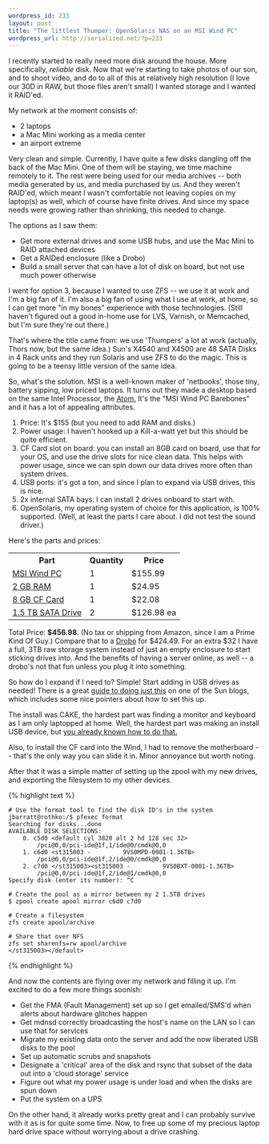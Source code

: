 ```yaml
--- 
wordpress_id: 233
layout: post
title: "The littlest Thumper: OpenSolaris NAS on an MSI Wind PC"
wordpress_url: http://serialized.net/?p=233
---
```

I recently started to really need more disk around the house. More specifically, <i>reliable</i> disk.
Now that we're starting to take photos of our son, and to shoot video, and do to all of this at
relatively high resolution (I love our 30D in RAW, but those files aren't small) I wanted storage and I wanted it RAID'ed.

My network at the moment consists of:
<ul>
<li>2 laptops</li>
<li>a Mac Mini working as a media center</li>
<li>an airport extreme</li>
</ul>

Very clean and simple. Currently, I have quite a few disks dangling off the back of the Mac Mini. One of them will be staying, we time machine remotely to it. The rest were being used for our media
archives -- both media generated by us, and media purchased by us. And they weren't RAID'ed, which meant I wasn't comfortable not leaving copies on my laptop(s) as well, which of course have finite
drives. And since my space needs were growing rather than shrinking, this needed to change.

The options as I saw them:
<ul>
<li>Get more external drives and some USB hubs, and use the Mac Mini to RAID attached devices</li>
<li>Get a RAIDed enclosure (like a Drobo)</li>
<li>Build a small server that can have a lot of disk on board, but not use much power otherwise</li>
</ul>

I went for option 3, because I wanted to use ZFS -- we use it at work and I'm a big fan of it. I'm also a big fan of using what I use at work, at home, so I can get more "in my bones" experience with
those technologies. (Still haven't figured out a good in-home use for LVS, Varnish, or Memcached, but I'm sure they're out there.)

That's where the title came from: we use 'Thumpers' a lot at work (actually, Thors now, but the same idea.) Sun's X4540 and X4500 are 48 SATA Disks in 4 Rack units and they run Solaris and use ZFS to do the magic. This is going to be a teensy little version of the same idea.

So, what's the solution. MSI is a well-known maker of 'netbooks', those tiny, battery sipping, low priced laptops. It turns out they made a desktop based on the same Intel Processor, the <a href="http://en.wikipedia.org/wiki/Silverthorne_(CPU)">Atom.</a>  It's the "MSI Wind PC Barebones" and it has a lot of appealing attributes.
<ol>
<li>Price: It's $155 (but you need to add RAM and disks.)</li>
<li>Power usage: I haven't hooked up a Kill-a-watt yet but this should be quite efficient.</li>
<li>CF Card slot on board: you can install an 8GB card on board, use that for your OS, and use the drive slots for nice clean data. This helps with power usage, since we can spin down our data drives
more often than system drives.</li>
<li>USB ports: it's got a ton, and since I plan to expand via USB drives, this is nice.</li>
<li>2x internal SATA bays: I can install 2 drives onboard to start with.</li>
<li>OpenSolaris, my operating system of choice for this application, is 100% supported. (Well, at least the parts I care about. I did not test the sound driver.) </li>
</ol>

Here's the parts and prices:
<table>
<tr><th>Part</th><th>Quantity</th><th>Price</th></tr>
<tr><td><a href="http://www.amazon.com/gp/product/B001E71IE0">MSI Wind PC</a></td><td>1</td><td>$155.99</td></tr>
<tr><td><a href="http://www.amazon.com/gp/product/B000F7QRTG">2 GB RAM</a></td><td>1</td><td>$24.95</td></tr>
<tr><td><a href="http://www.amazon.com/gp/product/B000W05O5O">8 GB CF Card</a></td><td>1</td><td>$22.08</td></tr>
<tr><td><a href="http://www.amazon.com/gp/product/B00066IJPQ">1.5 TB SATA Drive</a></td><td>2</td><td>$126.98 ea</td></tr>
</table>

Total Price: <b>$456.98</b>. (No tax or shipping from Amazon, since I am a Prime Kind Of Guy.)
Compare that to a <a href="http://www.amazon.com/Data-Robotics-DR04DD10-FireWire-Automated/dp/B001CZ9ZEE/">Drobo</a> for $424.49. 
For an extra $32 I have a full, 3TB raw storage system instead of just an empty enclosure to start sticking drives into. And the benefits of having a server online, as well -- a drobo's not that fun
unless you plug it into something.

So how do I expand if I need to? Simple! Start adding in USB drives as needed! There is a great <a href="http://blogs.sun.com/constantin/entry/opensolaris_home_server_zfs_and">guide to doing just this</a> on one of the Sun blogs, which includes some nice pointers about how to set this up.

The install was CAKE, the hardest part was finding a monitor and keyboard as I am only laptopped at home. Well, the hardest part was making an install USB device, but <a href="http://serialized.net/2009/02/getting-an-opensolaris-bootable-usb-drive/">you already known how to do that.</a>

Also, to install the CF card into the Wind, I had to remove the motherboard -- that's the only way you can slide it in. Minor annoyance but worth noting.

After that it was a simple matter of setting up the zpool with my new drives, and exporting the filesystem to my other devices.

{% highlight text %}

    # Use the format tool to find the disk ID's in the system
    jbarratt@rothko:/$ pfexec format
    Searching for disks...done
    AVAILABLE DISK SELECTIONS:
        0. c5d0 <default cyl 3820 alt 2 hd 128 sec 32>
            /pci@0,0/pci-ide@1f,1/ide@0/cmdk@0,0
        1. c6d0 <st315003 -         9VS0MPD-0001-1.36TB>
            /pci@0,0/pci-ide@1f,2/ide@0/cmdk@0,0
        2. c7d0 </st315003><st315003 -         9VS0BXT-0001-1.36TB>
            /pci@0,0/pci-ide@1f,2/ide@1/cmdk@0,0
    Specify disk (enter its number): ^C

    # Create the pool as a mirror between my 2 1.5TB drives
    $ zpool create apool mirror c6d0 c7d0

    # Create a filesystem
    zfs create apool/archive

    # Share that over NFS
    zfs set sharenfs=rw apool/archive
    </st315003></default>
{% endhighlight %}

And now the contents are flying over my network and filling it up. I'm excited to do a few more things soonish:
<ul>
<li>Get the FMA (Fault Management) set up so I get emailed/SMS'd when alerts about hardware glitches happen</li>
<li>Get mdnsd correctly broadcasting the host's name on the LAN so I can use that for services</li>
<li>Migrate my existing data onto the server and add the now liberated USB disks to the pool</li>
<li>Set up automatic scrubs and snapshots</li>
<li>Designate a 'critical' area of the disk and rsync that subset of the data out into a 'cloud storage' service</li>
<li>Figure out what my power usage is under load and when the disks are spun down</li>
<li>Put the system on a UPS</li>
</ul>

On the other hand, it already works pretty great and I can probably survive with it as is for quite some time. Now, to free up some of my precious laptop hard drive space without worrying about a drive crashing.
